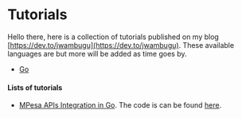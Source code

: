 # Tutorials

Hello there, here is a collection of tutorials published on my blog [https://dev.to/jwambugu](https://dev.to/jwambugu).
These available languages are but more will be added as time goes by.

- [Go](https://go.dev/)

#### Lists of tutorials

- [MPesa APIs Integration in Go](https://dev.to/jwambugu/mpesa-apis-integration-in-go-180c). The code is can be
  found [here](https://github.com/jwambugu/tutorials/tree/main/go/mpesa).
